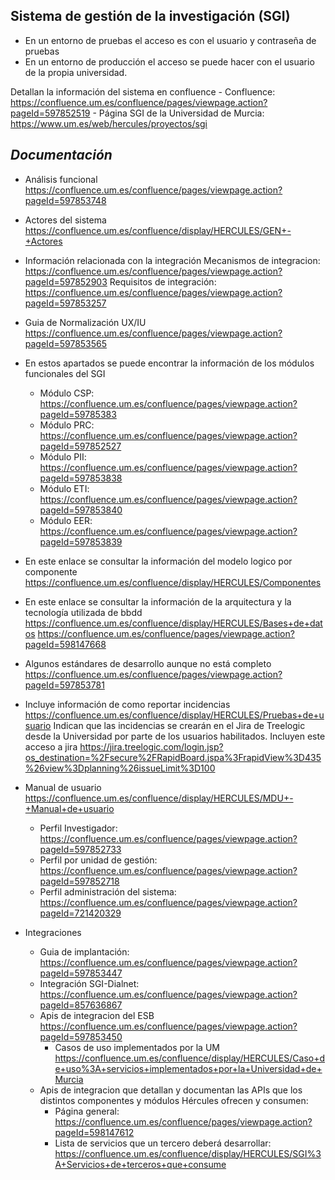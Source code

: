 ## Sistema de gestión de la investigación (SGI)

* En un entorno de pruebas el acceso es con el usuario y contraseña de pruebas
* En un entorno de producción el acceso se puede hacer con el usuario de la propia universidad.

Detallan la información del sistema en confluence
     - Confluence: https://confluence.um.es/confluence/pages/viewpage.action?pageId=597852519
     - Página SGI de la Universidad de Murcia: https://www.um.es/web/hercules/proyectos/sgi

## _Documentación_

* Análisis funcional
https://confluence.um.es/confluence/pages/viewpage.action?pageId=597853748

* Actores del sistema
https://confluence.um.es/confluence/display/HERCULES/GEN+-+Actores

* Información relacionada con la integración
Mecanismos de integracion: https://confluence.um.es/confluence/pages/viewpage.action?pageId=597852903
Requisitos de integración: https://confluence.um.es/confluence/pages/viewpage.action?pageId=597853257

* Guia de Normalización UX/IU
https://confluence.um.es/confluence/pages/viewpage.action?pageId=597853565

* En estos apartados se puede encontrar la información de los módulos funcionales del SGI
     - Módulo CSP: https://confluence.um.es/confluence/pages/viewpage.action?pageId=59785383
     - Módulo PRC: https://confluence.um.es/confluence/pages/viewpage.action?pageId=597852527
     - Módulo PII: https://confluence.um.es/confluence/pages/viewpage.action?pageId=597853838
     - Módulo ETI: https://confluence.um.es/confluence/pages/viewpage.action?pageId=597853840
     - Módulo EER: https://confluence.um.es/confluence/pages/viewpage.action?pageId=597853839

* En este enlace se consultar la información del modelo logico por componente
https://confluence.um.es/confluence/display/HERCULES/Componentes

* En este enlace se consultar la información de la arquitectura y la tecnología utilizada de bbdd
https://confluence.um.es/confluence/display/HERCULES/Bases+de+datos
https://confluence.um.es/confluence/pages/viewpage.action?pageId=598147668

* Algunos estándares de desarrollo aunque no está completo
https://confluence.um.es/confluence/pages/viewpage.action?pageId=597853781

* Incluye información de como reportar incidencias
https://confluence.um.es/confluence/display/HERCULES/Pruebas+de+usuario
Indican que las incidencias se crearán en el Jira de Treelogic desde la Universidad por parte de los usuarios habilitados.
Incluyen este acceso a jira
https://jira.treelogic.com/login.jsp?os_destination=%2Fsecure%2FRapidBoard.jspa%3FrapidView%3D435%26view%3Dplanning%26issueLimit%3D100


* Manual de usuario
https://confluence.um.es/confluence/display/HERCULES/MDU+-+Manual+de+usuario
     - Perfil Investigador: https://confluence.um.es/confluence/pages/viewpage.action?pageId=597852733
     - Perfil por unidad de gestión: https://confluence.um.es/confluence/pages/viewpage.action?pageId=597852718 
     - Perfil administración del sistema: https://confluence.um.es/confluence/pages/viewpage.action?pageId=721420329 

* Integraciones
     - Guia de implantación: https://confluence.um.es/confluence/pages/viewpage.action?pageId=597853447
     - Integración SGI-Dialnet: https://confluence.um.es/confluence/pages/viewpage.action?pageId=857636867
     - Apis de integracion del ESB https://confluence.um.es/confluence/pages/viewpage.action?pageId=597853450
          - Casos de uso implementados por la UM https://confluence.um.es/confluence/display/HERCULES/Caso+de+uso%3A+servicios+implementados+por+la+Universidad+de+Murcia
     - Apis de integracion que detallan y documentan las APIs que los distintos componentes y módulos Hércules ofrecen y consumen:
          - Página general: https://confluence.um.es/confluence/pages/viewpage.action?pageId=598147612
          - Lista de servicios que un tercero deberá desarrollar: https://confluence.um.es/confluence/display/HERCULES/SGI%3A+Servicios+de+terceros+que+consume




